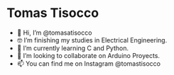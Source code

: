 # Tomas Tisocco
- 👋 Hi, I’m @tomasatisocco
- 🤓 I’m finishing my studies in Electrical Engineering.
- 🌱 I’m currently learning C and Python.
- 💞️ I’m looking to collaborate on Arduino Proyects.
- 📫 You can find me on Instagram @tomastisocco

<!---
tomasatisocco/tomasatisocco is a ✨ special ✨ repository because its `README.md` (this file) appears on your GitHub profile.
You can click the Preview link to take a look at your changes.
--->
